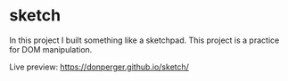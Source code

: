 # sketch
In this project I built something like a sketchpad.  This project is a practice for DOM manipulation.

Live preview: https://donperger.github.io/sketch/
